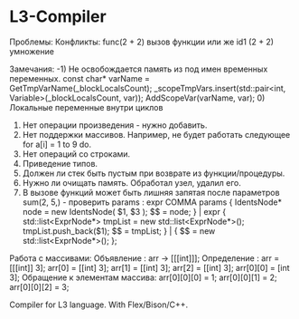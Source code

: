 L3-Compiler
===========

Проблемы:
 Конфликты: 
	func(2 + 2) 	вызов функции
 или же 
	id1 (2 + 2)	умножение

Замечания:
-1) Не освобождается память из под имен временных переменных.
		const char* varName = GetTmpVarName(_blockLocalsCount);
		_scopeTmpVars.insert(std::pair<int, Variable>(_blockLocalsCount, var));
		AddScopeVar(varName, var);
0) Локальные переменные внутри циклов
1) Нет операции произведения - нужно добавить.
2) Нет поддержки массивов. Например, не будет работать следующее for a[i] = 1 to 9 do.
4) Нет операций со строками.
7) Приведение типов.
9) Должен ли стек быть пустым при возврате из функции/процедуры.
10) Нужно ли очищать память. Обработал узел, удалил его.
11)	В вызове функций может быть лишняя запятая после параметров sum(2, 5,) - проверить
		params : expr COMMA params
			{
				IdentsNode* node = new IdentsNode( $1, $3 );
				$$ = node;
			}
	| expr
		{
		    std::list<ExprNode*> tmpList = new std::list<ExprNode*>();
		    tmpList.push_back($1);
		    $$ = tmpList;
		}
	|
		{ $$ = new std::list<ExprNode*>(); };


Работа с массивами:
Объявление :
	arr -> [[[int]]];
Определение :
	arr = [[[int]] 3];
	arr[0] = [[int] 3];
	arr[1] = [[int] 3];
	arr[2] = [[int] 3];
	arr[0][0] = [int 3];
Обращение к элементам массива:
	arr[0][0][0] = 1;
	arr[0][0][1] = 2;
	arr[0][0][2] = 3;



Compiler for L3 language. With Flex/Bison/C++.

